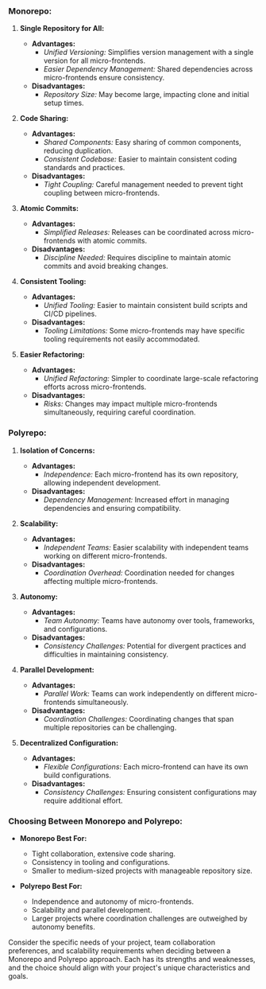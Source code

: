 ### Monorepo:

1. **Single Repository for All:**
   - **Advantages:**
     - *Unified Versioning:* Simplifies version management with a single version for all micro-frontends.
     - *Easier Dependency Management:* Shared dependencies across micro-frontends ensure consistency.
   - **Disadvantages:**
     - *Repository Size:* May become large, impacting clone and initial setup times.

2. **Code Sharing:**
   - **Advantages:**
     - *Shared Components:* Easy sharing of common components, reducing duplication.
     - *Consistent Codebase:* Easier to maintain consistent coding standards and practices.
   - **Disadvantages:**
     - *Tight Coupling:* Careful management needed to prevent tight coupling between micro-frontends.

3. **Atomic Commits:**
   - **Advantages:**
     - *Simplified Releases:* Releases can be coordinated across micro-frontends with atomic commits.
   - **Disadvantages:**
     - *Discipline Needed:* Requires discipline to maintain atomic commits and avoid breaking changes.

4. **Consistent Tooling:**
   - **Advantages:**
     - *Unified Tooling:* Easier to maintain consistent build scripts and CI/CD pipelines.
   - **Disadvantages:**
     - *Tooling Limitations:* Some micro-frontends may have specific tooling requirements not easily accommodated.

5. **Easier Refactoring:**
   - **Advantages:**
     - *Unified Refactoring:* Simpler to coordinate large-scale refactoring efforts across micro-frontends.
   - **Disadvantages:**
     - *Risks:* Changes may impact multiple micro-frontends simultaneously, requiring careful coordination.

### Polyrepo:

1. **Isolation of Concerns:**
   - **Advantages:**
     - *Independence:* Each micro-frontend has its own repository, allowing independent development.
   - **Disadvantages:**
     - *Dependency Management:* Increased effort in managing dependencies and ensuring compatibility.

2. **Scalability:**
   - **Advantages:**
     - *Independent Teams:* Easier scalability with independent teams working on different micro-frontends.
   - **Disadvantages:**
     - *Coordination Overhead:* Coordination needed for changes affecting multiple micro-frontends.

3. **Autonomy:**
   - **Advantages:**
     - *Team Autonomy:* Teams have autonomy over tools, frameworks, and configurations.
   - **Disadvantages:**
     - *Consistency Challenges:* Potential for divergent practices and difficulties in maintaining consistency.

4. **Parallel Development:**
   - **Advantages:**
     - *Parallel Work:* Teams can work independently on different micro-frontends simultaneously.
   - **Disadvantages:**
     - *Coordination Challenges:* Coordinating changes that span multiple repositories can be challenging.

5. **Decentralized Configuration:**
   - **Advantages:**
     - *Flexible Configurations:* Each micro-frontend can have its own build configurations.
   - **Disadvantages:**
     - *Consistency Challenges:* Ensuring consistent configurations may require additional effort.

### Choosing Between Monorepo and Polyrepo:

- **Monorepo Best For:**
  - Tight collaboration, extensive code sharing.
  - Consistency in tooling and configurations.
  - Smaller to medium-sized projects with manageable repository size.

- **Polyrepo Best For:**
  - Independence and autonomy of micro-frontends.
  - Scalability and parallel development.
  - Larger projects where coordination challenges are outweighed by autonomy benefits.

Consider the specific needs of your project, team collaboration preferences, and scalability requirements when deciding between a Monorepo and Polyrepo approach. Each has its strengths and weaknesses, and the choice should align with your project's unique characteristics and goals.
